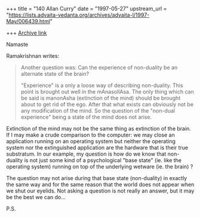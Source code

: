 +++
title = "140 Allan Curry"
date = "1997-05-27"
upstream_url = "https://lists.advaita-vedanta.org/archives/advaita-l/1997-May/006439.html"

+++
[Archive link](https://lists.advaita-vedanta.org/archives/advaita-l/1997-May/006439.html)

Namaste

Ramakrishnan writes:

>Another question was: Can the experience of non-duality be an alternate state
>of the brain?
>
>"Experience" is a only a loose way of describing non-duality. This point is
>brought out well in the mAnasollAsa. The only thing which can be said is
>manonAsha (extinction of the mind) should be brought about to get rid of the
>ego. After that what exists can obviously not be any modification of the mind.
>So the question of the "non-dual experience" being a state of the mind does not
>arise.
>

Extinction of the mind may not be the same thing as extinction of the
brain. If I may make a crude comparison to the computer: we may close an
application running on an operating system but neither the operating system
nor the extinguished application are the hardware that is their true
substratum. In our example, my question is how do we know that non-duality
is not just some kind of a psychological "base state" (ie. like the
operating system) running on top of the underlying wetware (ie. the brain) ?

The question may not arise during that base state (non-duality) in exactly
the same way and for the same reason that the world does not appear when we
shut our eyelids. Not asking a question is not really an answer, but it may
be the best we can do...

P.S.

